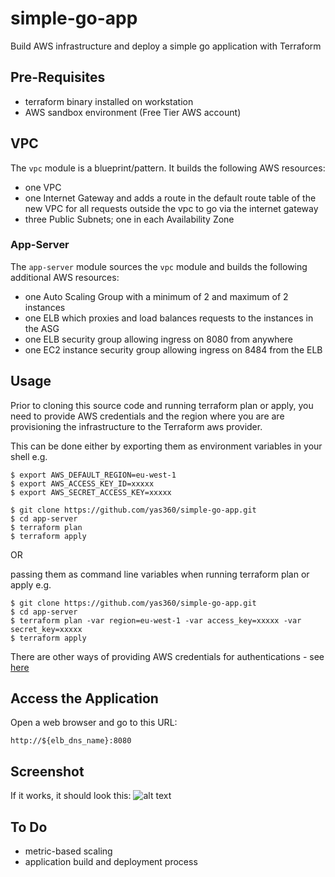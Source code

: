 # simple-go-app
Build AWS infrastructure and deploy a simple go application with Terraform

## Pre-Requisites ##
* terraform binary installed on workstation
* AWS sandbox environment (Free Tier AWS account)

## VPC ##
The `vpc` module is a blueprint/pattern. It builds the following AWS resources:
* one VPC 
* one Internet Gateway and adds a route in the default route table of the new VPC for all requests outside the vpc to go via the internet gateway 
* three Public Subnets; one in each Availability Zone

### App-Server ###
The `app-server` module sources the `vpc` module and builds the following additional AWS resources:
* one Auto Scaling Group with a minimum of 2 and maximum of 2 instances
* one ELB which proxies and load balances requests to the instances in the ASG
* one ELB security group allowing ingress on 8080 from anywhere
* one EC2 instance security group allowing ingress on 8484 from the ELB

## Usage ##
Prior to cloning this source code and running terraform plan or apply, you need to provide AWS credentials and the region 
where you are are provisioning the infrastructure to the Terraform aws provider. 

This can be done either by exporting them as environment variables in your shell e.g.
```
$ export AWS_DEFAULT_REGION=eu-west-1
$ export AWS_ACCESS_KEY_ID=xxxxx
$ export AWS_SECRET_ACCESS_KEY=xxxxx

$ git clone https://github.com/yas360/simple-go-app.git
$ cd app-server
$ terraform plan
$ terraform apply
```
OR 

passing them as command line variables when running terraform plan or apply e.g.
```
$ git clone https://github.com/yas360/simple-go-app.git
$ cd app-server
$ terraform plan -var region=eu-west-1 -var access_key=xxxxx -var secret_key=xxxxx
$ terraform apply
```
There are other ways of providing AWS credentials for authentications - see [here](https://www.terraform.io/docs/providers/aws/#authentication)

## Access the Application ##
Open a web browser and go to this URL:
```
http://${elb_dns_name}:8080
```

## Screenshot ##
If it works, it should look this:
![alt text](https://github.com/yas360/simple-go-app/blob/master/images/go-web-app.png "Go app screenshot")

## To Do ##
* metric-based scaling
* application build and deployment process